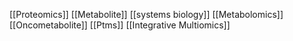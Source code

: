 [[Proteomics]]
[[Metabolite]]
[[systems biology]]
[[Metabolomics]]
[[Oncometabolite]]
[[Ptms]]
[[Integrative Multiomics]]
